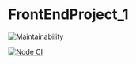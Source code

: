 # FrontEndProject_1

[![Maintainability](https://api.codeclimate.com/v1/badges/53226c39a3bf90255f0b/maintainability)](https://codeclimate.com/github/Iryna87/FrontEndProject_1/maintainability)

[![Node CI](https://github.com/Iryna87/FrontEndProject_1/workflows/Node%20CI/badge.svg)](https://github.com/Iryna87/FrontEndProject_1/actions)
